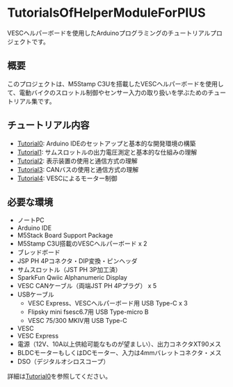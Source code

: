 # TutorialsOfHelperModuleForPIUS

VESCヘルパーボードを使用したArduinoプログラミングのチュートリアルプロジェクトです。

## 概要

このプロジェクトは、M5Stamp C3Uを搭載したVESCヘルパーボードを使用して、電動バイクのスロットル制御やセンサー入力の取り扱いを学ぶためのチュートリアル集です。

## チュートリアル内容

- [Tutorial0](Tutorial0.md): Arduino IDEのセットアップと基本的な開発環境の構築
- [Tutorial1](Tutorial1.md): サムスロットルの出力電圧測定と基本的な仕組みの理解
- [Tutorial2](Tutorial2.md): 表示装置の使用と通信方式の理解
- [Tutorial3](Tutorial3.md): CANバスの使用と通信方式の理解
- [Tutorial4](Tutorial4.md): VESCによるモーター制御

## 必要な環境

- ノートPC
- Arduino IDE
- M5Stack Board Support Package
- M5Stamp C3U搭載のVESCヘルパーボード x 2
- ブレッドボード
- JSP PH 4Pコネクタ・DIP変換・ピンヘッダ
- サムスロットル（JST PH 3P加工済）
- SparkFun Qwiic Alphanumeric Display
- VESC CANケーブル（両端JST PH 4Pプラグ） x 5
- USBケーブル
    - VESC Express、VESCヘルパーボード用 USB Type-C x 3
    - Flipsky mini fsesc6.7用 USB Type-micro B
    - VESC 75/300 MKIV用 USB Type-C
- VESC
- VESC Express
- 電源（12V、10A以上供給可能なものが望ましい）、出力コネクタXT90メス
- BLDCモーターもしくはDCモーター、入力は4mmバレットコネクタ・メス
- DSO（デジタルオシロスコープ）

詳細は[Tutorial0](Tutorial0.md)を参照してください。
